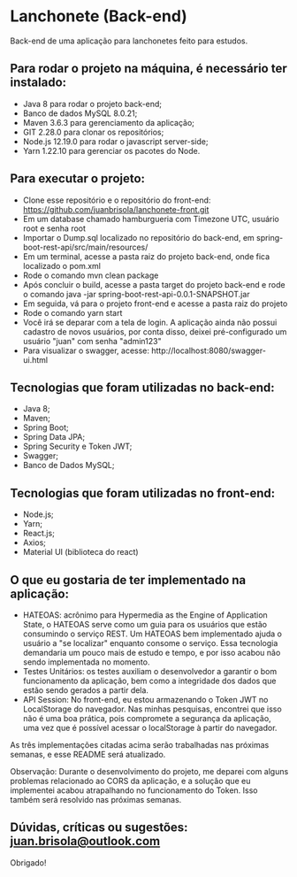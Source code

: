 # Lanchonete (Back-end)

Back-end de uma aplicação para lanchonetes feito para estudos.

## Para rodar o projeto na máquina, é necessário ter instalado:
- Java 8 para rodar o projeto back-end;
- Banco de dados MySQL 8.0.21;
- Maven 3.6.3 para gerenciamento da aplicação;
- GIT 2.28.0 para clonar os repositórios;
- Node.js 12.19.0 para rodar o javascript server-side;
- Yarn 1.22.10 para gerenciar os pacotes do Node.

## Para executar o projeto:
- Clone esse repositório e o repositório do front-end: https://github.com/juanbrisola/lanchonete-front.git
- Em um database chamado hamburgueria com Timezone UTC, usuário root e senha root
- Importar o Dump.sql localizado no repositório do back-end, em spring-boot-rest-api/src/main/resources/
- Em um terminal, acesse a pasta raiz do projeto back-end, onde fica localizado o pom.xml
- Rode o comando mvn clean package
- Após concluir o build, acesse a pasta target do projeto back-end e rode o comando java -jar spring-boot-rest-api-0.0.1-SNAPSHOT.jar
- Em seguida, vá para o projeto front-end e acesse a pasta raiz do projeto
- Rode o comando yarn start
- Você irá se deparar com a tela de login. A aplicação ainda não possui cadastro de novos usuários, por conta disso, deixei pré-configurado um usuário "juan" com senha "admin123"
- Para visualizar o swagger, acesse: http://localhost:8080/swagger-ui.html

## Tecnologias que foram utilizadas no back-end:
- Java 8;
- Maven;
- Spring Boot;
- Spring Data JPA;
- Spring Security e Token JWT;
- Swagger;
- Banco de Dados MySQL;

## Tecnologias que foram utilizadas no front-end:
- Node.js;
- Yarn;
- React.js;
- Axios;
- Material UI (biblioteca do react)

## O que eu gostaria de ter implementado na aplicação:
- HATEOAS: acrônimo para Hypermedia as the Engine of Application State, o HATEOAS serve como um guia para os usuários que estão consumindo o serviço REST. Um HATEOAS bem implementado ajuda o usuário a "se localizar" enquanto consome o serviço. Essa tecnologia demandaria um pouco mais de estudo e tempo, e por isso acabou não sendo implementada no momento.
- Testes Unitários: os testes auxiliam o desenvolvedor a garantir o bom funcionamento da aplicação, bem como a integridade dos dados que estão sendo gerados a partir dela.
- API Session: No front-end, eu estou armazenando o Token JWT no LocalStorage do navegador. Nas minhas pesquisas, encontrei que isso não é uma boa prática, pois compromete a segurança da aplicação, uma vez que é possível acessar o localStorage à partir do navegador.

As três implementações citadas acima serão trabalhadas nas próximas semanas, e esse README será atualizado.

Observação: Durante o desenvolvimento do projeto, me deparei com alguns problemas relacionado ao CORS da aplicação, e a solução que eu implementei acabou atrapalhando no funcionamento do Token. Isso também será resolvido nas próximas semanas.

## Dúvidas, críticas ou sugestões: juan.brisola@outlook.com

Obrigado!
